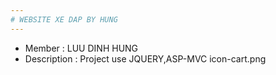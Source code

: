```yaml
---
# WEBSITE XE DAP BY HUNG
---
```

* Member : LUU DINH HUNG
* Description : Project use JQUERY,ASP-MVC 
icon-cart.png
